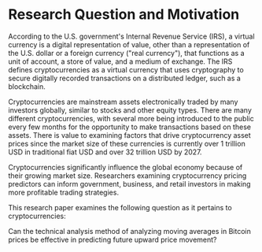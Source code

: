 # Research Question and Motivation 

According to the U.S. government's Internal Revenue Service (IRS), a virtual currency is a digital representation of value, other than a representation of the U.S. dollar or a foreign currency ("real currency"), that functions as a unit of account, a store of value, and a medium of exchange. The IRS defines cryptocurrencies as a virtual currency that uses cryptography to secure digitally recorded transactions on a distributed ledger, such as a blockchain.

Cryptocurrencies are mainstream assets electronically traded by many investors globally, similar to stocks and other equity types. There are many different cryptocurrencies, with several more being introduced to the public every few months for the opportunity to make transactions based on these assets. There is value to examining factors that drive cryptocurrency asset prices since the market size of these currencies is currently over 1 trillion USD in traditional fiat USD and over 32 trillion USD by 2027. 

Cryptocurrencies significantly influence the global economy because of their growing market size. Researchers examining cryptocurrency pricing predictors can inform government, business, and retail investors in making more profitable trading strategies.

This research paper examines the following question as it pertains to cryptocurrencies:

Can the technical analysis method of analyzing moving averages in Bitcoin prices be effective in predicting future upward price movement?
